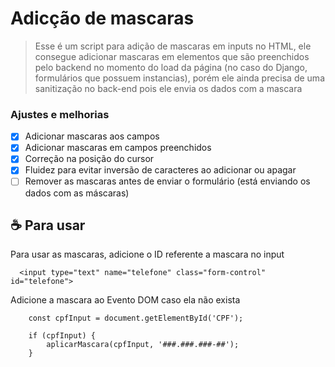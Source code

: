 # Adicção de mascaras

> Esse é um script para adição de mascaras em inputs no HTML, ele consegue adicionar mascaras em elementos que são preenchidos pelo backend no momento do load da página (no caso do Django, formulários que possuem instancias), porém ele ainda precisa de uma sanitização no back-end pois ele envia os dados com a mascara

### Ajustes e melhorias

- [x] Adicionar mascaras aos campos
- [x] Adicionar mascaras em campos preenchidos
- [x] Correção na posição do cursor
- [x] Fluidez para evitar inversão de caracteres ao adicionar ou apagar
- [ ] Remover as mascaras antes de enviar o formulário (está enviando os dados com as máscaras)
      
## ☕ Para usar

Para usar as mascaras, adicione o ID referente a mascara no input

```
  <input type="text" name="telefone" class="form-control" id="telefone">
```

Adicione a mascara ao Evento DOM caso ela não exista

```
    const cpfInput = document.getElementById('CPF');

    if (cpfInput) {
        aplicarMascara(cpfInput, '###.###.###-##');
    }
```
